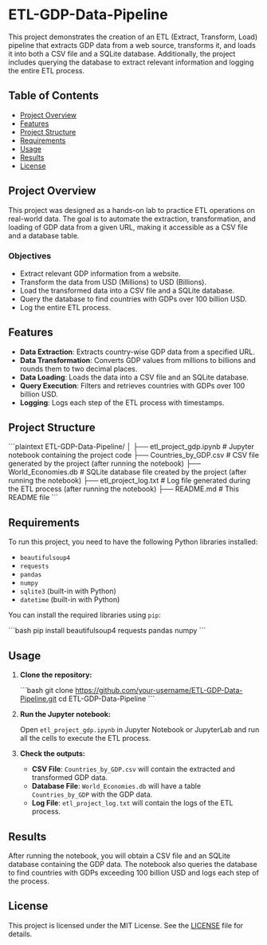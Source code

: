 
# ETL-GDP-Data-Pipeline

This project demonstrates the creation of an ETL (Extract, Transform, Load) pipeline that extracts GDP data from a web source, transforms it, and loads it into both a CSV file and a SQLite database. Additionally, the project includes querying the database to extract relevant information and logging the entire ETL process.

## Table of Contents
- [Project Overview](#project-overview)
- [Features](#features)
- [Project Structure](#project-structure)
- [Requirements](#requirements)
- [Usage](#usage)
- [Results](#results)
- [License](#license)

## Project Overview

This project was designed as a hands-on lab to practice ETL operations on real-world data. The goal is to automate the extraction, transformation, and loading of GDP data from a given URL, making it accessible as a CSV file and a database table.

### Objectives
- Extract relevant GDP information from a website.
- Transform the data from USD (Millions) to USD (Billions).
- Load the transformed data into a CSV file and a SQLite database.
- Query the database to find countries with GDPs over 100 billion USD.
- Log the entire ETL process.

## Features
- **Data Extraction**: Extracts country-wise GDP data from a specified URL.
- **Data Transformation**: Converts GDP values from millions to billions and rounds them to two decimal places.
- **Data Loading**: Loads the data into a CSV file and an SQLite database.
- **Query Execution**: Filters and retrieves countries with GDPs over 100 billion USD.
- **Logging**: Logs each step of the ETL process with timestamps.

## Project Structure

\`\`\`plaintext
ETL-GDP-Data-Pipeline/
│
├── etl_project_gdp.ipynb   # Jupyter notebook containing the project code
├── Countries_by_GDP.csv    # CSV file generated by the project (after running the notebook)
├── World_Economies.db      # SQLite database file created by the project (after running the notebook)
├── etl_project_log.txt     # Log file generated during the ETL process (after running the notebook)
├── README.md               # This README file
\`\`\`

## Requirements

To run this project, you need to have the following Python libraries installed:

- `beautifulsoup4`
- `requests`
- `pandas`
- `numpy`
- `sqlite3` (built-in with Python)
- `datetime` (built-in with Python)

You can install the required libraries using `pip`:

\`\`\`bash
pip install beautifulsoup4 requests pandas numpy
\`\`\`

## Usage

1. **Clone the repository:**

   \`\`\`bash
   git clone https://github.com/your-username/ETL-GDP-Data-Pipeline.git
   cd ETL-GDP-Data-Pipeline
   \`\`\`

2. **Run the Jupyter notebook:**

   Open `etl_project_gdp.ipynb` in Jupyter Notebook or JupyterLab and run all the cells to execute the ETL process.

3. **Check the outputs:**

   - **CSV File**: `Countries_by_GDP.csv` will contain the extracted and transformed GDP data.
   - **Database File**: `World_Economies.db` will have a table `Countries_by_GDP` with the GDP data.
   - **Log File**: `etl_project_log.txt` will contain the logs of the ETL process.

## Results

After running the notebook, you will obtain a CSV file and an SQLite database containing the GDP data. The notebook also queries the database to find countries with GDPs exceeding 100 billion USD and logs each step of the process.

## License

This project is licensed under the MIT License. See the [LICENSE](LICENSE) file for details.
